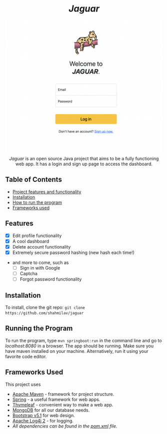 <h1 align="center"><i>Jaguar</i></h1>
<p align="center">
    <img src="https://github.com/shahmilav/jaguar/blob/master/images/login-screenshot.png">
    <i>Jaguar</i> is an open source Java project that aims to be a fully functioning web app. It has a login and sign up page to
    access the dashboard.
</p>

## Table of Contents

* [Project features and functionality](#features)
* [Installation](#installation)
* [How to run the program](#running-the-program)
* [Frameworks used](#frameworks-used)


## Features
- [X] Edit profile functionality
- [X] A cool dashboard
- [X] Delete account functionality
- [X] Extremely secure password hashing (new hash each time!)
- and more to come, such as
    - [ ] Sign in with Google
    - [ ] Captcha
    - [ ] Forgot password functionality

## Installation
To install, clone the git repo: 
```git clone https://github.com/shahmilav/jaguar```

## Running the Program
To run the program, type ```mvn springboot:run``` in the command line and go to _localhost:8080_ in a browser. The app
should be running. Make sure you have maven installed on your machine. Alternatively, run it using your favorite code
editor.

## Frameworks Used
This project uses

- [Apache Maven](https://maven.apache.org/) - framework for project structure.
- [Spring](https://spring.io/) - a useful framework for web apps.
- [Thymeleaf](https://www.thymeleaf.org/) - convenient way to make a web app.
- [MongoDB](https://www.mongodb.com/) for all our database needs.
- [Bootstrap v5.1](https://getbootstrap.com/) for web design.
- [Apache Log4j 2](https://logging.apache.org/log4j/2.x/) - for logging.
- _All dependencies can be found in the [pom.xml](https://github.com/shahmilav/jaguar/blob/main/pom.xml) file._
